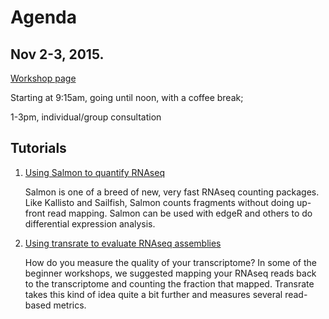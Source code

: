 # Agenda

## Nov 2-3, 2015.

[Workshop page](http://dib-training.readthedocs.org/en/pub/2015-11-02-mRNAseq-intermediate.html)

Starting at 9:15am, going until noon, with a coffee break;

1-3pm, individual/group consultation

## Tutorials

1. [Using Salmon to quantify RNAseq](salmon.rst)

   Salmon is one of a breed of new, very fast RNAseq counting packages.
   Like Kallisto and Sailfish, Salmon counts fragments without doing
   up-front read mapping.  Salmon can be used with edgeR and others
   to do differential expression analysis.

2. [Using transrate to evaluate RNAseq assemblies](transrate.rst)

   How do you measure the quality of your transcriptome? In some of the
   beginner workshops, we suggested mapping your RNAseq reads back to
   the transcriptome and counting the fraction that mapped.  Transrate
   takes this kind of idea quite a bit further and measures several
   read-based metrics.

